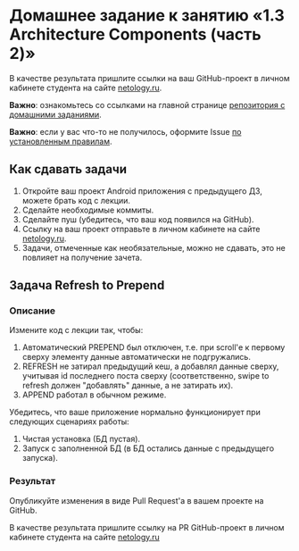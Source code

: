 # Домашнее задание к занятию «1.3 Architecture Components (часть 2)»

В качестве результата пришлите ссылки на ваш GitHub-проект в личном кабинете студента на сайте [netology.ru](https://netology.ru).

**Важно**: ознакомьтесь со ссылками на главной странице [репозитория с домашними заданиями](../README.md).

**Важно**: если у вас что-то не получилось, оформите Issue [по установленным правилам](../report-requirements.md).

## Как сдавать задачи

1. Откройте ваш проект Android приложения с предыдущего ДЗ, можете брать код с лекции.
1. Сделайте необходимые коммиты.
1. Сделайте пуш (убедитесь, что ваш код появился на GitHub).
1. Ссылку на ваш проект отправьте в личном кабинете на сайте [netology.ru](https://netology.ru).
1. Задачи, отмеченные как необязательные, можно не сдавать, это не повлияет на получение зачета.

## Задача Refresh to Prepend

### Описание

Измените код с лекции так, чтобы:
1. Автоматический PREPEND был отключен, т.е. при scroll'е к первому сверху элементу данные автоматически не подгружались.
1. REFRESH не затирал предыдущий кеш, а добавлял данные сверху, учитывая id последнего поста сверху (соответственно, swipe to refresh должен "добавлять" данные, а не затирать их).
1. APPEND работал в обычном режиме.

Убедитесь, что ваше приложение нормально функционирует при следующих сценариях работы:
1. Чистая установка (БД пустая).
1. Запуск с заполненной БД (в БД остались данные с предыдущего запуска).

### Результат

Опубликуйте изменения в виде Pull Request'а в вашем проекте на GitHub.

В качестве результата пришлите ссылку на PR GitHub-проект в личном кабинете студента на сайте [netology.ru](https://netology.ru)
